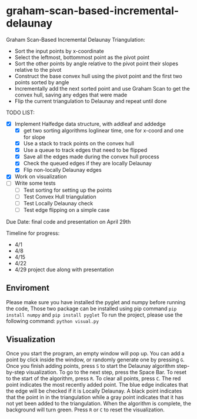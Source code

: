 # graham-scan-based-incremental-delaunay

Graham Scan-Based Incremental Delaunay Triangulation:
- Sort the input points by x-coordinate
- Select the leftmost, bottommost point as the pivot point
- Sort the other points by angle relative to the pivot point their slopes relative to the pivot
- Construct the base convex hull using the pivot point and the first two points sorted by angle
- Incrementally add the next sorted point and use Graham Scan to get the convex hull, saving any edges that were made
- Flip the current triangulation to Delaunay and repeat until done

TODO LIST:
- [x] Implement Halfedge data structure, with addleaf and addedge
  - [x] get two sorting algorithms loglinear time, one for x-coord and one for slope
  - [x] Use a stack to track points on the convex hull
  - [x] Use a queue to track edges that need to be flipped
  - [x] Save all the edges made during the convex hull process
  - [x] Check the queued edges if they are locally Delaunay
  - [x] Flip non-locally Delaunay edges
- [x] Work on visualization
- [ ] Write some tests
  - [ ] Test sorting for setting up the points
  - [ ] Test Convex Hull triangulation
  - [ ] Test Locally Delaunay check
  - [ ] Test edge flipping on a simple case

Due Date: final code and presentation on April 29th

Timeline for progress:
- 4/1
- 4/8
- 4/15
- 4/22
- 4/29 project due along with presentation

## Enviroment
Please make sure you have installed the pyglet and numpy before running the code, Those two package can be installed using pip command
```pip install numpy``` and ```pip install pyglet```
To run the project, please use the following command:
```python visual.py```

## Visualization
Once you start the program, an empty window will pop up. You can add a point by click inside the window, or randomly generate one by pressing ```G```. 
Once you finish adding points, press ```S``` to start the Delaunay algorithm step-by-step visualization. 
To go to the next step, press the Space Bar. 
To reset to the start of the algorithm, press ```R```. To clear all points, press ```C```.
The red point indicates the most recently added point. 
The blue edge indicates that the edge will be checked if it is Locally Delaunay. 
A black point indicates that the point in in the triangulation while a gray point indicates that it has not yet been added to the triangulation.
When the algorithm is complete, the background will turn green. Press ```R``` or ```C``` to reset the visualization.
